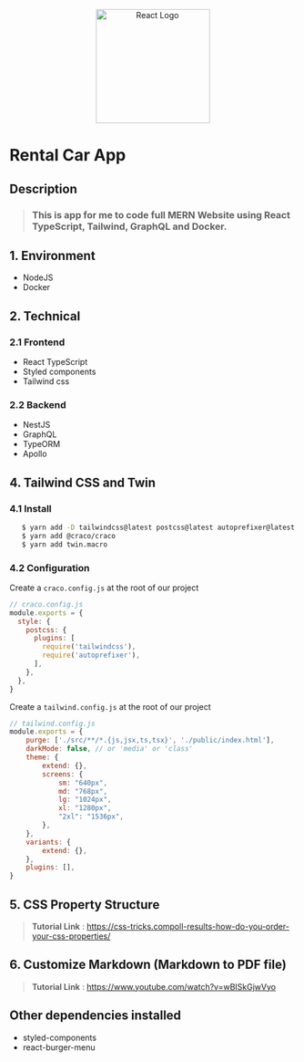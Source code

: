 <p align="center" >
    <a href="https://reactjs.org/" target="blank">
        <img src="https://nordiccoder.com/app/uploads/2019/07/14-react.png" height="200" alt="React Logo" />
    </a>
</p>

# Rental Car App

## Description
> ### This is app for me to code full MERN Website using React TypeScript, Tailwind, GraphQL and Docker.

## 1. Environment
- NodeJS
- Docker
## 2. Technical
### 2.1 Frontend
- React TypeScript
- Styled components
- Tailwind css
### 2.2 Backend
- NestJS
- GraphQL
- TypeORM
- Apollo
## 4. Tailwind CSS and Twin
### 4.1 Install
```bash
   $ yarn add -D tailwindcss@latest postcss@latest autoprefixer@latest
   $ yarn add @craco/craco
   $ yarn add twin.macro
```
### 4.2 Configuration
Create a `craco.config.js` at the root of our project
```js
// craco.config.js
module.exports = {
  style: {
    postcss: {
      plugins: [
        require('tailwindcss'),
        require('autoprefixer'),
      ],
    },
  },
}
```

Create a `tailwind.config.js` at the root of our project
```js
// tailwind.config.js
module.exports = {
    purge: ['./src/**/*.{js,jsx,ts,tsx}', './public/index.html'],
    darkMode: false, // or 'media' or 'class'
    theme: {
        extend: {},
        screens: {
            sm: "640px",
            md: "768px",
            lg: "1024px",
            xl: "1280px",
            "2xl": "1536px",
        },
    },
    variants: {
        extend: {},
    },
    plugins: [],
}
```

## 5. CSS Property Structure
> **Tutorial Link** : https://css-tricks.compoll-results-how-do-you-order-your-css-properties/

## 6. Customize Markdown (Markdown to PDF file)
> **Tutorial Link** : https://www.youtube.com/watch?v=wBISkGjwVyo

## Other dependencies installed
- styled-components
- react-burger-menu

